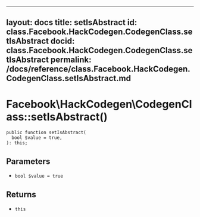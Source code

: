 
***

layout: docs
title: setIsAbstract
id: class.Facebook.HackCodegen.CodegenClass.setIsAbstract
docid: class.Facebook.HackCodegen.CodegenClass.setIsAbstract
permalink: /docs/reference/class.Facebook.HackCodegen.CodegenClass.setIsAbstract.md
---







# Facebook\\HackCodegen\\CodegenClass::setIsAbstract()




``` Hack
public function setIsAbstract(
  bool $value = true,
): this;
```




## Parameters




+ ` bool $value = true `




## Returns




* ` this `